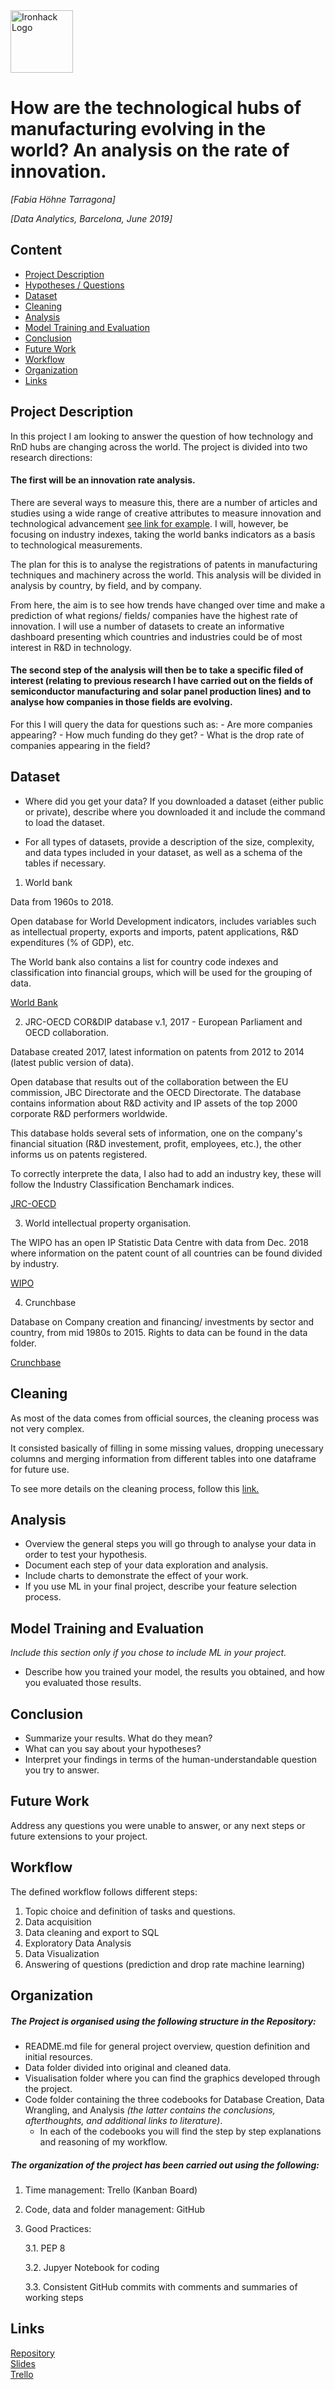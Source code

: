<img src="https://bit.ly/2VnXWr2" alt="Ironhack Logo" width="100"/>

# How are the technological hubs of manufacturing evolving in the world? An analysis on the rate of innovation. 

*[Fabia Höhne Tarragona]*

*[Data Analytics, Barcelona, June 2019]*

## Content
- [Project Description](#project-description)
- [Hypotheses / Questions](#hypotheses-/-questions)
- [Dataset](#dataset)
- [Cleaning](#cleaning)
- [Analysis](#analysis)
- [Model Training and Evaluation](#model-training-and-evaluation)
- [Conclusion](#conclusion)
- [Future Work](#future-work)
- [Workflow](#workflow)
- [Organization](#organization)
- [Links](#links)

<a name="project-description"></a>


## Project Description

In this project I am looking to answer the question of how technology and RnD hubs are changing across the world. 
The project is divided into two research directions:

#### The first will be an innovation rate analysis. 
There are several ways to measure this, there are a number of articles and studies using a wide range of creative attributes to measure innovation and technological advancement [see link for example](https://ourworldindata.org/technological-progress). I will, however, be focusing on industry indexes, taking the world banks indicators as a basis to technological measurements. 

The plan for this is to analyse the registrations of patents in manufacturing techniques and machinery across the world. This analysis will be divided in analysis by country, by field, and by company. 

From here, the aim is to see how trends have changed over time and make a prediction of what regions/ fields/ companies have the highest rate of innovation. I will use a number of datasets to create an informative dashboard presenting which countries and industries could be of most interest in R&D in technology. 

#### The second step of the analysis will then be to take a specific filed of interest (relating to previous research I have carried out on the fields of semiconductor manufacturing and solar panel production lines) and to analyse how companies in those fields are evolving.

For this I will query the data for questions such as: 
    - Are more companies appearing?
    - How much funding do they get?
    - What is the drop rate of companies appearing in the field?


<a name="dataset"></a>

## Dataset
* Where did you get your data? If you downloaded a dataset (either public or private), describe where you downloaded it and include the command to load the dataset.

* For all types of datasets, provide a description of the size, complexity, and data types included in your dataset, as well as a schema of the tables if necessary.

1. World bank

Data from 1960s to 2018.

Open database for World Development indicators, includes variables such as intellectual property, exports and imports, patent applications, R&D expenditures (% of GDP), etc. 

The World bank also contains a list for country code indexes and classification into financial groups, which will be used for the grouping of data. 

[World Bank](https://data.worldbank.org/topic/science-and-technology)

2. JRC-OECD COR&DIP database v.1, 2017 - European Parliament and OECD collaboration.

Database created 2017, latest information on patents from 2012 to 2014 (latest public version of data).

Open database that results out of the collaboration between the EU commission, JBC Directorate and the OECD Directorate. The database contains information about R&D activity and IP assets of the top 2000 corporate R&D performers worldwide. 

This database holds several sets of information, one on the company's financial situation (R&D investement, profit, employees, etc.), the other informs us on patents registered. 

To correctly interprete the data, I also had to add an industry key, these will follow the Industry Classification Benchamark indices. 

[JRC-OECD](http://www.oecd.org/sti/intellectual-property-statistics-and-analysis.htm)

3. World intellectual property organisation. 

The WIPO has an open IP Statistic Data Centre with data from Dec. 2018 where information on the patent count of all countries can be found divided by industry. 

[WIPO](https://www.wipo.int/ipstats/en/)


4. Crunchbase

Database on Company creation and financing/ investments by sector and country, from mid 1980s to 2015. 
Rights to data can be found in the data folder. 

[Crunchbase](https://data.crunchbase.com/docs/open-data-map)

<a name="cleaning"></a>

## Cleaning
As most of the data comes from official sources, the cleaning process was not very complex. 

It consisted basically of filling in some missing values, dropping unecessary columns and merging information from different tables into one dataframe for future use. 

To see more details on the cleaning process, follow this [link.](./01_code/01_Data_warangling.ipynb)


<a name="analysis"></a>

## Analysis
* Overview the general steps you will go through to analyse your data in order to test your hypothesis.
* Document each step of your data exploration and analysis.
* Include charts to demonstrate the effect of your work. 
* If you use ML in your final project, describe your feature selection process.


<a name="model-training-and-evaluation"></a>

## Model Training and Evaluation
*Include this section only if you chose to include ML in your project.*

* Describe how you trained your model, the results you obtained, and how you evaluated those results.

<a name="conclusion"></a>

## Conclusion
* Summarize your results. What do they mean?
* What can you say about your hypotheses?
* Interpret your findings in terms of the human-understandable question you try to answer.

<a name="future-work"></a>

## Future Work
Address any questions you were unable to answer, or any next steps or future extensions to your project.

<a name="workflow"></a>

## Workflow
The defined workflow follows different steps:

1. Topic choice and definition of tasks and questions.
2. Data acquisition 
3. Data cleaning and export to SQL 
4. Exploratory Data Analysis
5. Data Visualization
6. Answering of questions (prediction and drop rate machine learning)

<a name="organization"></a>

## Organization

##### The Project is organised using the following structure in the Repository:
- README.md file for general project overview, question definition and initial resources.
- Data folder divided into original and cleaned data. 
- Visualisation folder where you can find the graphics developed through the project. 
- Code folder containing the three codebooks for Database Creation, Data Wrangling, and Analysis *(the latter contains the conclusions, afterthoughts, and additional links to literature)*.
    - In each of the codebooks you will find the step by step explanations and reasoning of my workflow. 

##### The organization of the project has been carried out using the following: 
1. Time management: Trello (Kanban Board)
2. Code, data and folder management: GitHub
3. Good Practices:

    3.1. PEP 8
    
    3.2. Jupyer Notebook for coding
    
    3.3. Consistent GitHub commits with comments and summaries of working steps


<a name="links"></a>

## Links

[Repository](https://github.com/FHnt97/Project-Week-8-Final-Project)  
[Slides](https://docs.google.com/presentation/d/1FvAILtooPfkUU3_7fx-xLv4j2yqRXDIqy5rY450gI-w/edit?usp=sharing)  
[Trello](https://trello.com/invite/b/X4MiUR2u/04f26dfb6c9d61a9dc2a26f48cc6dcaa/project-5)  
